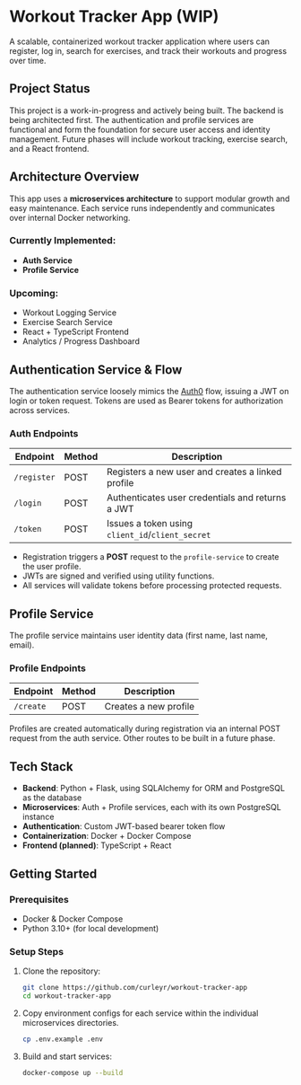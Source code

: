 # Workout Tracker App (WIP)

A scalable, containerized workout tracker application where users can register, log in, search for exercises, and track their workouts and progress over time.

## Project Status

This project is a work-in-progress and actively being built. The backend is being architected first. The authentication and profile services are functional and form the foundation for secure user access and identity management. Future phases will include workout tracking, exercise search, and a React frontend.

## Architecture Overview

This app uses a **microservices architecture** to support modular growth and easy maintenance. Each service runs independently and communicates over internal Docker networking.

### Currently Implemented:

- **Auth Service**
- **Profile Service**

### Upcoming:

- Workout Logging Service
- Exercise Search Service
- React + TypeScript Frontend
- Analytics / Progress Dashboard

## Authentication Service & Flow

The authentication service loosely mimics the [Auth0](https://auth0.com) flow, issuing a JWT on login or token request. Tokens are used as Bearer tokens for authorization across services.

### Auth Endpoints

| Endpoint    | Method | Description                                       |
| ----------- | ------ | ------------------------------------------------- |
| `/register` | POST   | Registers a new user and creates a linked profile |
| `/login`    | POST   | Authenticates user credentials and returns a JWT  |
| `/token`    | POST   | Issues a token using `client_id`/`client_secret`  |

- Registration triggers a **POST** request to the `profile-service` to create the user profile.
- JWTs are signed and verified using utility functions.
- All services will validate tokens before processing protected requests.

## Profile Service

The profile service maintains user identity data (first name, last name, email).

### Profile Endpoints

| Endpoint  | Method | Description           |
| --------- | ------ | --------------------- |
| `/create` | POST   | Creates a new profile |

Profiles are created automatically during registration via an internal POST request from the auth service. Other routes to be built in a future phase.

## Tech Stack

- **Backend**: Python + Flask, using SQLAlchemy for ORM and PostgreSQL as the database
- **Microservices**: Auth + Profile services, each with its own PostgreSQL instance
- **Authentication**: Custom JWT-based bearer token flow
- **Containerization**: Docker + Docker Compose
- **Frontend (planned)**: TypeScript + React

## Getting Started

### Prerequisites

- Docker & Docker Compose
- Python 3.10+ (for local development)

### Setup Steps

1. Clone the repository:
   ```bash
   git clone https://github.com/curleyr/workout-tracker-app
   cd workout-tracker-app
   ```
2. Copy environment configs for each service within the individual microservices directories.

   ```bash
   cp .env.example .env
   ```

3. Build and start services:
   ```bash
   docker-compose up --build
   ```
